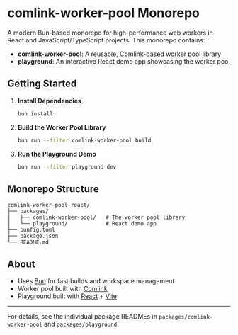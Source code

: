 # comlink-worker-pool Monorepo

A modern Bun-based monorepo for high-performance web workers in React and JavaScript/TypeScript projects. This monorepo contains:

- **comlink-worker-pool**: A reusable, Comlink-based worker pool library
- **playground**: An interactive React demo app showcasing the worker pool

## Getting Started

1. **Install Dependencies**
   ```bash
   bun install
   ```

2. **Build the Worker Pool Library**
   ```bash
   bun run --filter comlink-worker-pool build
   ```

3. **Run the Playground Demo**
   ```bash
   bun run --filter playground dev
   ```

## Monorepo Structure

```
comlink-worker-pool-react/
├── packages/
│   ├── comlink-worker-pool/   # The worker pool library
│   └── playground/            # React demo app
├── bunfig.toml
├── package.json
└── README.md
```

## About
- Uses [Bun](https://bun.sh/) for fast builds and workspace management
- Worker pool built with [Comlink](https://github.com/GoogleChromeLabs/comlink)
- Playground built with [React](https://react.dev/) + [Vite](https://vitejs.dev/)

---

For details, see the individual package READMEs in `packages/comlink-worker-pool` and `packages/playground`.

